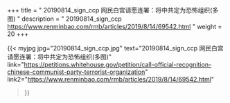 +++
title = " 20190814_sign_ccp 网民白宫请愿连署：将中共定为恐怖组织(多图) "
description = "   20190814_sign_ccp https://www.renminbao.com/rmb/articles/2019/8/14/69542.html "
weight = 20
+++


{{< myjpg jpg="20190814_sign_ccp.jpg" 
text="20190814_sign_ccp 网民白宫请愿连署：将中共定为恐怖组织(多图)" 
link="https://petitions.whitehouse.gov/petition/call-official-recognition-chinese-communist-party-terrorist-organization"
link2="https://www.renminbao.com/rmb/articles/2019/8/14/69542.html"
>}}
